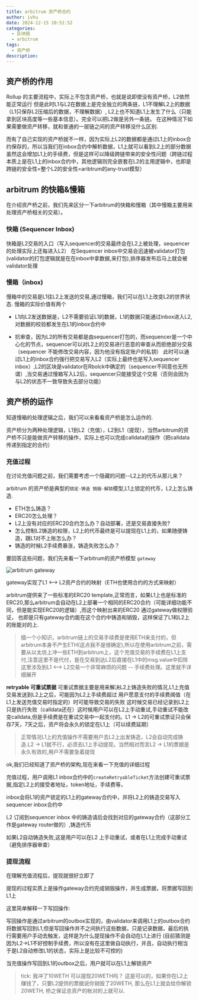 ```yaml
---
title: arbitrum 资产桥合约
author: ivhu
date: 2024-12-15 10:51:52
categories:
  - 区块链
  - arbitrum
tags:
  - 资产桥
description:
---
```


## 资产桥的作用

Rollup 的主要流程中，实际上不包含资产桥，也就是说即使没有资产桥，L2依然能正常运行
但是此时L1与L2在数据上是完全独立的两条链，L1不理解L2上的数据（L1只保存L2压缩后的数据，不理解数据）,
L2上也不知道L1上发生了什么（只能拿到区块高度等一些基本信息）。完全可以把L2做是另外一条链。
在这种情况下如果需要做资产转移，就和普通的一层链之间的资产转移没什么区别.

而有了自己实现的资产桥就不一样，因为实际上L2的数据都是通过L1上的inbox合约保存的，所以当我们在inbox合约中解析数据，L1上就可以看到L2上的部分数据
虽然这会增加L1上的手续费，但是这样可以降级跨链带来的安全性问题（跨链过程本质上是在L1上的inbox合约中，其他逻辑则完全嵌套在L2的主用逻辑中，也即是跨链的安全性=整个L2的安全性=aribtrum的any-trust模型）

## arbitrum 的快箱&慢箱

在介绍资产桥之前，我们先来区分一下arbitrum的快箱和慢箱（其中慢箱主要用来处理资产桥相关的交易）。

### 快箱 (Sequencer Inbox)

快箱是L2交易的入口（写入sequencer的交易最终会在L2上被处理，sequencer的处理实际上还每进入L2）
在Sequencer inbox中交易会迅速被validator打包(validator的打包逻辑就是在在inbox中拿数据,来打包),排序器发布后马上就会被validator处理

### 慢箱（inbox)

慢箱中的交易是L1往L2上发送的交易,通过慢箱，我们可以在L1上改变L2的世界状态.
慢箱的实际价值有两个

- L1向L2发送数据是，L2不需要验证L1的数据，L1的数据只能通过inbox进入L2,对数据的校验都发生在L1的inbox合约中

- 抗审查，因为L2的所有交易都是由sequencer打包的，而sequencer是一个中心化的节点，sequencer可以对L2上的交易进行恶意的审查从而拒绝部分交易（sequencer 不能修改交易内容，因为他没有指定账户的私钥）
  此时可以通过L1上的inbox合约强行把交易写入L2（实际上最终也是写入sequencer inbox）,L2的区块是validator在Rbolck中确定的（sequencer不同意也无所谓）,当交易通过慢箱写入L2后，sequencer只能接受这个交易（否则会因为与L2的状态不一致导致失去部分功能）

## 资产桥的运作

知道慢箱的处理逻辑之后，我们可以来看看资产桥是怎么运作的.

资产桥分为两种处理逻辑，L1到L2（充值），L2到L1（提现），当然arbitrum的资产桥不只是能做资产转移的操作，实际上也可以完成calldata的操作（把calldata传递到指定的合约）

### 充值过程

在讨论充值问题之前，我们需要考虑一个隐藏的问题--L2上的代币从那儿来？

arbitrum 的资产桥是典型的`锁定-铸造 销毁-解锁`模型,L1上锁定的代币，L2上怎么铸造.

- ETH怎么铸造？
- ERC20怎么处理？
- L2上没有对应的ERC20合约怎么办？自动部署，还是交易直接失败?
- 怎么控制L2铸造的权限，L2上的代币最终是可以提现在L1上的，如果随便铸造，跟L1对不上账怎么办？
- 铸造的时候L2手续费暴涨，铸造失败怎么办？

要回答这些问题，我们先来看一下arbitrum的资产桥模型 `gateway`

![arbitrum gateway](https://image.blockbeats.cn/upload/2023-12-28/1484787048ec792aa54b61833ac9044d0467ce57.png?x-oss-process=image/quality,q_50/format,webp)

gateway实现了L1 <--> L2资产合约的映射（ETH也使用合约的方式来映射）

arbitrum提供来了一些标准的ERC20 template,正常而言，如果L1上也是标准的ERC20,那么arbitrum会自动在L2上部署一个相同的ERC20合约（可能详细功能不同，但是能实现ERC20的逻辑）,而这个映射出来的ERC20 通过gateway做权限验证，
也即是只有gateway合约能在这个合约中铸造和销毁，这样保证了L1和L2上的账能对的上.

> 插一个小知识，arbitrum链上的交易手续费是使用ETH来支付的，但arbitrum本身不产生ETH(这点我不是很确定),所以在使用arbitrum之前，需要从以太坊上冲一些ETH到arbitrum上，这个充值交易的手续费在L1上支付,注意这里不是代付，是在交易到达L2后直接在L1中的msg.value中扣除
> 这里涉及到L1 <--> L2交易一个非常麻烦的问题 -- 手续费处理。这里就不详细展开

**retryable 可重试票据**
可重试票据主要是用来解决L2上铸造失败的情况,L1上充值交易发送到L2上之后，可能因为L2上手续费超过 用户愿意支付的手续费阈值（在L1上发送充值交易时指定的）时可能导致交易的失败
这时候交易已经记录到L2上只是执行失败（calldata还在）这时候用户可以在L2上手动重试,手动重试不能改变calldata,但是手续费是在重试交易中一起支付的。L1 -> L2的可重试票证只会保存7天，7天之后，资产将会永久的锁定在L1上（可以续费延期）

> 正常情况L1上的充值操作不需要用户去L2上出发铸造，L2会自动完成铸造.L2 -> L1就不行，必须去L1上手动提现，当然相对而言L2 -> L1的票据是永久有效的,用户不需要急着提现

ok,我们已经知道了资产桥的架构,现在来看一下充值的详细过程

充值过程，用户调用L1 inbox合约中的`createRetryableTicket`方法创建可重试票据,指定L2上的接受者地址，token地址，手续费等，

inbox会将L1的资产锁定的L1上的gateway合约中，并将L2上的铸造交易写入sequencer inbox合约中

L2 订阅到sequencer inbox 中的铸造请后会找到对应的gateway合约（这部分工作是gateway router做的）,铸造代币

如果L2自动铸造失败,这是用户可以在L2 上手动重试，或者在L1上完成手动重试（避免排序器审查）

### 提现流程

在理解充值流程后，提现就很好立即了

提现的过程实质上是操作gateway合约完成销毁操作，并生成票据，将票据写回到L1上

这里简单解释一下写回操作:

写回操作是通过arbitrum的outbox实现的，由validator来调用L1上的outbox合约将数据写回到L1,但是写回操作并不之间执行这些数据，只是记录数据，最后的执行需要用户手动去触发，这样是为什么提现操作不会自动在L1上进行
(目前猜测是因为L2->L1不好控制手续费，所以没有在这里做自动执行，并且，自动执行相当于是L2自动修改L1的状态，实际上是比较不可控的)

当充值操作写回到L1的outbox之后，用户就可以在L1上解锁资产

> tick: 我冲了10WETH 可以提现20WETH吗？
> 这是可以的，如果你在L2上赚钱了，只要L2提供的票据说你销毁了20WETH, 那么在L1上就会给你解锁20WETH, 桥之保证总资产的帐对的上就可以.
